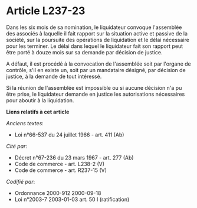 # Article L237-23

Dans les six mois de sa nomination, le liquidateur convoque l'assemblée des associés à laquelle il fait rapport sur la
situation active et passive de la société, sur la poursuite des opérations de liquidation et le délai nécessaire pour les
terminer. Le délai dans lequel le liquidateur fait son rapport peut être porté à douze mois sur sa demande par décision de
justice.

A défaut, il est procédé à la convocation de l'assemblée soit par l'organe de contrôle, s'il en existe un, soit par un
mandataire désigné, par décision de justice, à la demande de tout intéressé.

Si la réunion de l'assemblée est impossible ou si aucune décision n'a pu être prise, le liquidateur demande en justice les
autorisations nécessaires pour aboutir à la liquidation.

**Liens relatifs à cet article**

_Anciens textes_:

  - Loi n°66-537 du 24 juillet 1966 - art. 411 (Ab)

_Cité par_:

  - Décret n°67-236 du 23 mars 1967 - art. 277 (Ab)
  - Code de commerce - art. L238-2 (V)
  - Code de commerce - art. R237-15 (V)

_Codifié par_:

  - Ordonnance 2000-912 2000-09-18
  - Loi n°2003-7 2003-01-03 art. 50 I (ratification)
